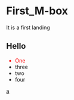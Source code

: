 # First_M-box
It is a first landing

<h2>Hello</h2>

<ul>
  <li style="color:red;">One</li>
  <li>three</li>
  <li>two</li>
  <li>four</li>
 </ul>
 <a href="#">a</a>
  

